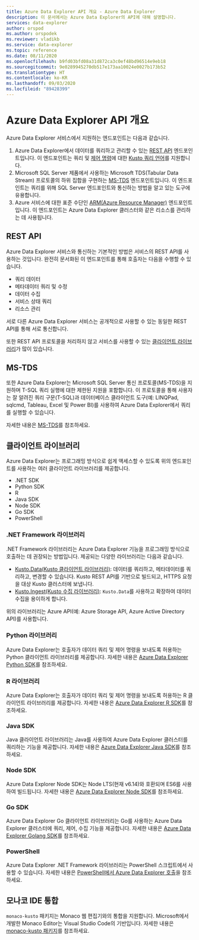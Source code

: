```yaml
---
title: Azure Data Explorer API 개요 - Azure Data Explorer
description: 이 문서에서는 Azure Data Explorer의 API에 대해 설명합니다.
services: data-explorer
author: orspod
ms.author: orspodek
ms.reviewer: vladikb
ms.service: data-explorer
ms.topic: reference
ms.date: 08/11/2020
ms.openlocfilehash: b9fd03bfd08a31d872ca3c0ef48bd96514e9eb18
ms.sourcegitcommit: 9e0289945270db517e173aa10024e0027b173b52
ms.translationtype: HT
ms.contentlocale: ko-KR
ms.lasthandoff: 09/03/2020
ms.locfileid: "89428399"
---
```

# <a name="azure-data-explorer-api-overview"></a>Azure Data Explorer API 개요

Azure Data Explorer 서비스에서 지원하는 엔드포인트는 다음과 같습니다.

1. Azure Data Explorer에서 데이터를 쿼리하고 관리할 수 있는 [REST API](#rest-api) 엔드포인트입니다.
   이 엔드포인트는 쿼리 및 [제어 명령](../management/index.md)에 대한 [Kusto 쿼리 언어](../query/index.md)를 지원합니다.
1. Microsoft SQL Server 제품에서 사용하는 Microsoft TDS(Tabular Data Stream) 프로토콜의 하위 집합을 구현하는 [MS-TDS](#ms-tds) 엔드포인트입니다.
   이 엔드포인트는 쿼리를 위해 SQL Server 엔드포인트와 통신하는 방법을 알고 있는 도구에 유용합니다.
1. Azure 서비스에 대한 표준 수단인 [ARM(Azure Resource Manager)](https://docs.microsoft.com/azure/role-based-access-control/resource-provider-operations#microsoftkusto) 엔드포인트입니다. 이 엔드포인트는 Azure Data Explorer 클러스터와 같은 리소스를 관리하는 데 사용됩니다.

## <a name="rest-api"></a>REST API

Azure Data Explorer 서비스와 통신하는 기본적인 방법은 서비스의 REST API를 사용하는 것입니다. 완전히 문서화된 이 엔드포인트를 통해 호출자는 다음을 수행할 수 있습니다.

* 쿼리 데이터
* 메타데이터 쿼리 및 수정
* 데이터 수집
* 서비스 상태 쿼리
* 리소스 관리

서로 다른 Azure Data Explorer 서비스는 공개적으로 사용할 수 있는 동일한 REST API를 통해 서로 통신합니다.

또한 REST API 프로토콜을 처리하지 않고 서비스를 사용할 수 있는 [클라이언트 라이브러리](client-libraries.md)가 많이 있습니다.

## <a name="ms-tds"></a>MS-TDS

또한 Azure Data Explorer는 Microsoft SQL Server 통신 프로토콜(MS-TDS)을 지원하며 T-SQL 쿼리 실행에 대한 제한된 지원을 포함합니다. 이 프로토콜을 통해 사용자는 잘 알려진 쿼리 구문(T-SQL)과 데이터베이스 클라이언트 도구(예: LINQPad, sqlcmd, Tableau, Excel 및 Power BI)를 사용하여 Azure Data Explorer에서 쿼리를 실행할 수 있습니다.

자세한 내용은 [MS-TDS](tds/index.md)를 참조하세요.

## <a name="client-libraries"></a>클라이언트 라이브러리 

Azure Data Explorer는 프로그래밍 방식으로 쉽게 액세스할 수 있도록 위의 엔드포인트를 사용하는 여러 클라이언트 라이브러리를 제공합니다.

* .NET SDK
* Python SDK
* R
* Java SDK
* Node SDK
* Go SDK
* PowerShell

### <a name="net-framework-libraries"></a>.NET Framework 라이브러리

.NET Framework 라이브러리는 Azure Data Explorer 기능을 프로그래밍 방식으로 호출하는 데 권장되는 방법입니다.
제공되는 다양한 라이브러리는 다음과 같습니다.

* [Kusto.Data(Kusto 클라이언트 라이브러리)](./netfx/about-kusto-data.md): 데이터를 쿼리하고, 메타데이터를 쿼리하고, 변경할 수 있습니다. 
   Kusto REST API를 기반으로 빌드되고, HTTPS 요청을 대상 Kusto 클러스터에 보냅니다.
* [Kusto.Ingest(Kusto 수집 라이브러리)](netfx/about-kusto-ingest.md): `Kusto.Data`를 사용하고 확장하여 데이터 수집을 용이하게 합니다.

위의 라이브러리는 Azure API(예: Azure Storage API, Azure Active Directory API)를 사용합니다.

### <a name="python-libraries"></a>Python 라이브러리

Azure Data Explorer는 호출자가 데이터 쿼리 및 제어 명령을 보내도록 허용하는 Python 클라이언트 라이브러리를 제공합니다.
자세한 내용은 [Azure Data Explorer Python SDK](python/kusto-python-client-library.md)를 참조하세요.

### <a name="r-library"></a>R 라이브러리

Azure Data Explorer는 호출자가 데이터 쿼리 및 제어 명령을 보내도록 허용하는 R 클라이언트 라이브러리를 제공합니다.
자세한 내용은 [Azure Data Explorer R SDK](r/kusto-r-client-library.md)를 참조하세요.

### <a name="java-sdk"></a>Java SDK

Java 클라이언트 라이브러리는 Java를 사용하여 Azure Data Explorer 클러스터를 쿼리하는 기능을 제공합니다. 자세한 내용은 [Azure Data Explorer Java SDK](java/kusto-java-client-library.md)를 참조하세요.

### <a name="node-sdk"></a>Node SDK

Azure Data Explorer Node SDK는 Node LTS(현재 v6.14)와 호환되며 ES6를 사용하여 빌드됩니다.
자세한 내용은 [Azure Data Explorer Node SDK](node/kusto-node-client-library.md)를 참조하세요.

### <a name="go-sdk"></a>Go SDK

Azure Data Explorer Go 클라이언트 라이브러리는 Go를 사용하는 Azure Data Explorer 클러스터에 쿼리, 제어, 수집 기능을 제공합니다. 자세한 내용은 [Azure Data Explorer Golang SDK](golang/kusto-golang-client-library.md)를 참조하세요.

### <a name="powershell"></a>PowerShell

Azure Data Explorer .NET Framework 라이브러리는 PowerShell 스크립트에서 사용할 수 있습니다. 자세한 내용은 [PowerShell에서 Azure Data Explorer 호출](powershell/powershell.md)을 참조하세요.

## <a name="monaco-ide-integration"></a>모나코 IDE 통합

`monaco-kusto` 패키지는 Monaco 웹 편집기와의 통합을 지원합니다.
Microsoft에서 개발한 Monaco Editor는 Visual Studio Code의 기반입니다.
자세한 내용은 [monaco-kusto 패키지](monaco/monaco-kusto.md)를 참조하세요.
